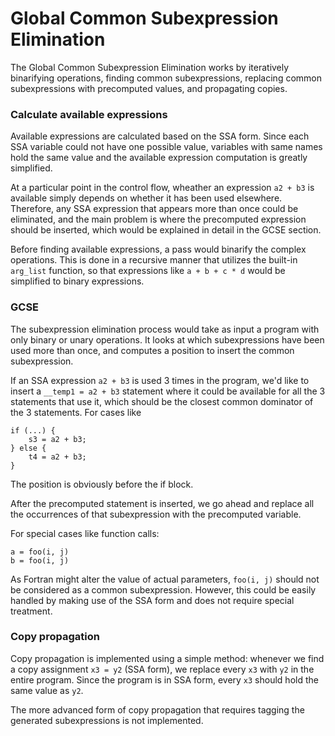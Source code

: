 # Global Common Subexpression Elimination

The Global Common Subexpression Elimination works by iteratively binarifying operations, finding common subexpressions, replacing common subexpressions with precomputed values, and propagating copies.

### Calculate available expressions
Available expressions are calculated based on the SSA form. Since each SSA variable could not have one possible value, variables with same names hold the same value and the available expression computation is greatly simplified.

At a particular point in the control flow, wheather an expression `a2 + b3` is available simply depends on whether it has been used elsewhere. Therefore, any SSA expression that appears more than once could be eliminated, and the main problem is where the precomputed expression should be inserted, which would be explained in detail in the GCSE section.

Before finding available expressions, a pass would binarify the complex operations. This is done in a recursive manner that utilizes the built-in `arg_list` function, so that expressions like `a + b + c * d` would be simplified to binary expressions.

### GCSE
The subexpression elimination process would take as input a program with only binary or unary operations. It looks at which subexpressions have been used more than once, and computes a position to insert the common subexpression.

If an SSA expression `a2 + b3` is used 3 times in the program, we'd like to insert a `__temp1 = a2 + b3` statement where it could be available for all the 3 statements that use it, which should be the closest common dominator of the 3 statements. For cases like

    if (...) {
        s3 = a2 + b3;
    } else {
        t4 = a2 + b3;
    }

The position is obviously before the if block.

After the precomputed statement is inserted, we go ahead and replace all the occurrences of that subexpression with the precomputed variable.

For special cases like function calls:

    a = foo(i, j)
    b = foo(i, j)

As Fortran might alter the value of actual parameters, `foo(i, j)` should not be considered as a common subexpression. However, this could be easily handled by making use of the SSA form and does not require special treatment.

### Copy propagation
Copy propagation is implemented using a simple method: whenever we find a copy assignment `x3 = y2` (SSA form), we replace every `x3` with `y2` in the entire program. Since the program is in SSA form, every `x3` should hold the same value as `y2`.

The more advanced form of copy propagation that requires tagging the generated subexpressions is not implemented.
